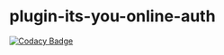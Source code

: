 # plugin-its-you-online-auth
[![Codacy Badge](https://api.codacy.com/project/badge/Grade/32093039f2484a91b00b0584d6bf58fc)](https://www.codacy.com/app/lucas-vanhalst/plugin-its-you-online-auth?utm_source=github.com&utm_medium=referral&utm_content=rogerthat-platform/plugin-its-you-online-auth&utm_campaign=badger)